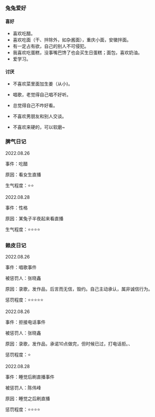 ### 兔兔爱好

#### 喜好

- 喜欢吃醋。
- 喜欢吃面（干、拌除外，如杂酱面），重庆小面，安徽拌面。
- 有一定占有欲，自己的别人不可侵犯。
- 我喜欢吃蛋糕，没事嘴巴馋了也会买生日蛋糕；面包，喜欢奶油。
- 爱学习。

#### 讨厌

- 不喜欢菜里面加生姜（从小)。
- 唱歌，老觉得自己唱不好听。
- 总觉得自己不咋好看。
- 不喜欢男朋友和别人交谈。

- 不喜欢来硬的，可以软磨~

### 脾气日记

2022.08.26 

事件：吃醋

原因：看女生直播

生气程度：⭐⭐

2022.08.28

事件：性格

原因：某兔子半夜起来看直播

生气程度：⭐⭐⭐⭐

### 赖皮日记

2022.08.26 

事件：唱歌事件

被惩罚人：张晓鑫

原因：录歌，发作品，后言而无信，毁约。自己主动承认，属非诚信行为。

惩罚程度：⭐⭐⭐⭐⭐

2022.08.26 

事件：拒接电话事件

被惩罚人：张晓鑫

原因：录歌，发作品，承诺10点做完，但时候已过，打电话拒。、

惩罚程度：⭐

2022.08.28

事件：睡觉后刷直播事件

被惩罚人：陈伟峰

原因：睡觉之后刷直播

惩罚程度：⭐⭐⭐⭐







